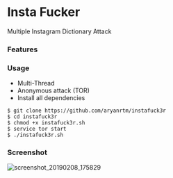 # Insta Fucker
Multiple Instagram Dictionary Attack
### Features

### Usage
- Multi-Thread
- Anonymous attack (TOR)
- Install all dependencies
```
$ git clone https://github.com/aryanrtm/instafuck3r
$ cd instafuck3r
$ chmod +x instafuck3r.sh
$ service tor start
$ ./instafuck3r.sh
```
### Screenshot
![screenshot_20190208_175829](https://user-images.githubusercontent.com/32659320/52474788-05ac2000-2bcc-11e9-9833-937c66196132.png)
